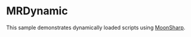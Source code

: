 # MRDynamic
This sample demonstrates dynamically loaded scripts using [MoonSharp](https://www.moonsharp.org/).